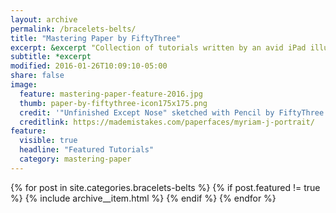 ```yaml
---
layout: archive
permalink: /bracelets-belts/
title: "Mastering Paper by FiftyThree"
excerpt: &excerpt "Collection of tutorials written by an avid iPad illustrator to help you master [Paper by FiftyThree](http://www.fiftythree.com/paper)."
subtitle: *excerpt
modified: 2016-01-26T10:09:10-05:00
share: false
image: 
  feature: mastering-paper-feature-2016.jpg
  thumb: paper-by-fiftythree-icon175x175.png
  credit: '"Unfinished Except Nose" sketched with Pencil by FiftyThree'
  creditlink: https://mademistakes.com/paperfaces/myriam-j-portrait/
feature:
  visible: true
  headline: "Featured Tutorials"
  category: mastering-paper
---
```


{% for post in site.categories.bracelets-belts %}
  {% if post.featured != true %}
  {% include archive__item.html %}
  {% endif %}
{% endfor %}
